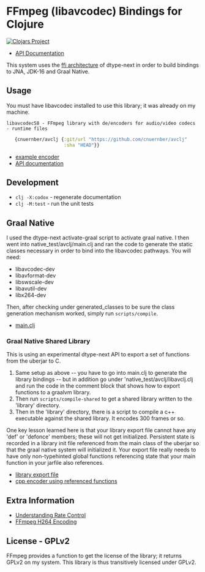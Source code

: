 # FFmpeg (libavcodec) Bindings for Clojure

[![Clojars Project](https://img.shields.io/clojars/v/com.cnuernber/avclj.svg)](https://clojars.org/com.cnuernber/avclj)

* [API Documentation](https://cnuernber.github.io/avclj/)


This system uses the [ffi architecture](https://cnuernber.github.io/dtype-next/tech.v3.datatype.ffi.html) of dtype-next in order to build 
bindings to JNA, JDK-16 and Graal Native.


## Usage

You must have libavcodec installed to use this library; it was already on my machine.

```console
libavcodec58 - FFmpeg library with de/encoders for audio/video codecs - runtime files
```

```clojure
   {cnuernber/avclj {:git/url "https://github.com/cnuernber/avclj"
                     :sha "HEAD"}}
```

* [example encoder](test/avclj_test.clj)
* [API documentation](https://cnuernber.github.io/avclj/)

## Development

* `clj -X:codox` - regenerate documentation
* `clj -M:test` - run the unit tests


## Graal Native

I used the dtype-next activate-graal script to activate graal native.  I then went into
native_test/avclj/main.clj and ran the code to generate the static classes necessary in
order to bind into the libavcodec pathways.  You will need:

* libavcodec-dev
* libavformat-dev
* libswscale-dev
* libavutil-dev
* libx264-dev


Then, after checking under generated_classes to be sure the class generation mechanism
worked, simply run `scripts/compile`.

* [main.clj](https://github.com/cnuernber/avclj/blob/01685a4f0286bd7c39a0decf8e5a69d2a897d835/native_test/avclj/main.clj)


### Graal Native Shared Library

This is using an experimental dtype-next API to export a set of functions from the uberjar to C.
1. Same setup as above -- you have to go into main.clj to generate the library bindings -- but in 
addition go under 'native_test/avclj/libavclj.clj and run the code in the comment block that 
shows how to export functions to a graalvm library.
2.  Then run `scripts/compile-shared` to get a shared library written to the 'library' directory.  
3.  Then in the 'library' directory, there is a script to compile a c++ executable against the shared library.  It encodes 300 frames or 
so.  

One key lesson learned here is that your library export file cannot have any 'def' or 
'defonce' members; these will not get initialized.  Persistent state is recorded in a library init file 
referenced from the main class of the uberjar so that the graal native system will initialized it.
Your export file really needs to have only non-typehinted global functions referencing 
state that your main function in your jarfile also references.

* [library export file](https://github.com/cnuernber/avclj/blob/master/native_test/avclj/libavclj.clj)
* [cpp encoder using referenced functions](https://github.com/cnuernber/avclj/blob/master/library/testencode.cpp)


## Extra Information
 
* [Understanding Rate Control](https://slhck.info/video/2017/03/01/rate-control.html)
* [FFmpeg H264 Encoding](https://trac.ffmpeg.org/wiki/Encode/H.264)

## License - GPLv2

FFmpeg provides a function to get the license of the library; it returns GPLv2 on my
system. This library is thus transitively licensed under GPLv2.
